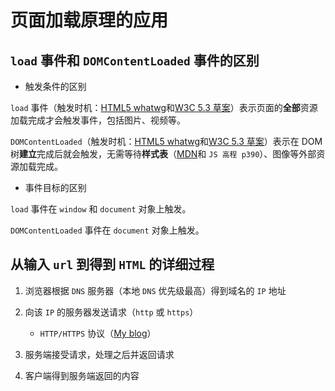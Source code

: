 # 页面加载原理的应用

## `load` 事件和 `DOMContentLoaded` 事件的区别

- 触发条件的区别

`load` 事件（触发时机：[HTML5 whatwg][whatwg-l]和[W3C 5.3 草案][w3c-draft-l]）表示页面的**全部**资源加载完成才会触发事件，包括图片、视频等。

`DOMContentLoaded`（触发时机：[HTML5 whatwg][whatwg-d]和[W3C 5.3 草案][w3c-draft-d]）表示在 DOM 树**建立**完成后就会触发，无需等待**样式表**（[MDN][MDN-d]和 `JS 高程 p390`）、图像等外部资源加载完成。

- 事件目标的区别

`load` 事件在 `window` 和 `document` 对象上触发。

`DOMContentLoaded` 事件在 `document` 对象上触发。

## 从输入 `url` 到得到 `HTML` 的详细过程

1. 浏览器根据 `DNS` 服务器（本地 `DNS` 优先级最高）得到域名的 `IP` 地址

2. 向该 `IP` 的服务器发送请求（`http` 或 `https`）

    - `HTTP/HTTPS` 协议（[My blog][http-protocol]）

3. 服务端接受请求，处理之后并返回请求

4. 客户端得到服务端返回的内容

[whatwg-l]:https://html.spec.whatwg.org/multipage/indices.html#event-load

[w3c-draft-l]:https://w3c.github.io/html/single-page.html#eventdef-global-load

[whatwg-d]:https://html.spec.whatwg.org/multipage/parsing.html#the-end

[w3c-draft-d]:https://w3c.github.io/html/single-page.html#the-end

[MDN-d]:https://developer.mozilla.org/en-US/docs/Web/Events/DOMContentLoaded

[http-protocol]:https://lbwa.github.io/2018/06/06/180606-http-protocol/
